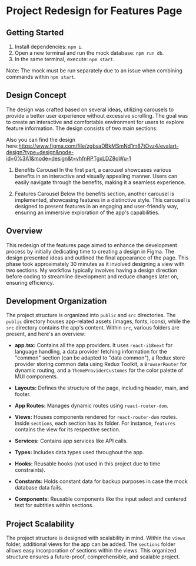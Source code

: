 # Project Redesign for Features Page

## Getting Started

1. Install dependencies: `npm i`.
2. Open a new terminal and run the mock database: `npm run db`.
3. In the same terminal, execute: `npm start`.

Note: The mock must be run separately due to an issue when combining commands within `npm start`.

## Design Concept

The design was crafted based on several ideas, utilizing carousels to provide a better user experience without excessive scrolling. The goal was to create an interactive and comfortable environment for users to explore feature information. The design consists of two main sections:

Also you can find the design here:https://www.figma.com/file/zgbsaDBkMSmNd1m87tOvz4/evalart-design?type=design&node-id=0%3A1&mode=design&t=vhfnRPTgxLDZ8qWu-1

1. Benefits Carousel
   In the first part, a carousel showcases various benefits in an interactive and visually appealing manner. Users can easily navigate through the benefits, making it a seamless experience.

2. Features Carousel
   Below the benefits section, another carousel is implemented, showcasing features in a distinctive style. This carousel is designed to present features in an engaging and user-friendly way, ensuring an immersive exploration of the app's capabilities.

## Overview

This redesign of the features page aimed to enhance the development process by initially dedicating time to creating a design in Figma. The design presented ideas and outlined the final appearance of the page. This phase took approximately 30 minutes as it involved designing a view with two sections. My workflow typically involves having a design direction before coding to streamline development and reduce changes later on, ensuring efficiency.

## Development Organization

The project structure is organized into `public` and `src` directories. The `public` directory houses app-related assets (images, fonts, icons), while the `src` directory contains the app's content. Within `src`, various folders are present, and here's an overview:

- **app.tsx:** Contains all the app providers. It uses `react-i18next` for language handling, a data provider fetching information for the "common" section (can be adapted to "data common"), a Redux store provider storing common data using Redux Toolkit, a `BrowserRouter` for dynamic routing, and a `ThemeProviderCustomes` for the color palette of MUI components.

- **Layouts:** Defines the structure of the page, including header, main, and footer.

- **App Routes:** Manages dynamic routes using `react-router-dom`.

- **Views:** Houses components rendered for `react-router-dom` routes. Inside `sections`, each section has its folder. For instance, `features` contains the view for its respective section.

- **Services:** Contains app services like API calls.

- **Types:** Includes data types used throughout the app.

- **Hooks:** Reusable hooks (not used in this project due to time constraints).

- **Constants:** Holds constant data for backup purposes in case the mock database data fails.

- **Components:** Reusable components like the input select and centered text for subtitles within sections.

## Project Scalability

The project structure is designed with scalability in mind. Within the `views` folder, additional views for the app can be added. The `sections` folder allows easy incorporation of sections within the views. This organized structure ensures a future-proof, comprehensible, and scalable project.
